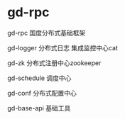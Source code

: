 # gd-rpc
gd-rpc 国度分布式基础框架


gd-logger 分布式日志 集成监控中心cat

gd-zk 分布式注册中心zookeeper

gd-schedule 调度中心

gd-conf 分布式配置中心

gd-base-api 基础工具
